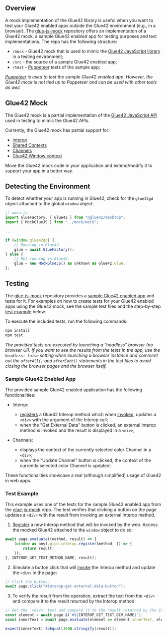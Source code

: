## Overview 

A mock implementation of the Glue42 library is useful when you want to test your Glue42 enabled apps outside the Glue42 environment (e.g., in a browser). The [glue-js-mock](https://github.com/Tick42/glue-js-mock) repository offers an implementation of a Glue42 mock, a sample Glue42 enabled app for testing purposes and test implementations. The repo has the following structure:

- `/mock` - Glue42 mock that is used to mimic the [Glue42 JavaScript library](../../../reference/glue/latest/glue/index.html) in a testing environment;
- `/src` - the source of a sample Glue42 enabled app;
- `/test` - [Puppeteer](https://developers.google.com/web/tools/puppeteer) tests of the sample app;

*[Puppeteer](https://developers.google.com/web/tools/puppeteer) is used to test the sample Glue42 enabled app. However, the Glue42 mock is not tied up to Puppeteer and can be used with other tools as well.*

## Glue42 Mock

The Glue42 mock is a partial implementation of the [Glue42 JavaScript API](../../../reference/glue/latest/glue/index.html) used in testing to mimic the Glue42 APIs.

Currently, the Glue42 mock has partial support for:

- [Interop](../../../glue42-concepts/data-sharing-between-apps/interop/javascript/index.html)
- [Shared Contexts](../../../glue42-concepts/data-sharing-between-apps/shared-contexts/javascript/index.html)
- [Channels](../../../glue42-concepts/data-sharing-between-apps/channels/javascript/index.html)
- [Glue42 Window context](../../../glue42-concepts/windows/window-management/javascript/index.html#context)

Move the Glue42 mock code in your application and extend/modify it to support your app in a better way.

## Detecting the Environment

To detect whether your app is running in Glue42, check for the `glue42gd` object attached to the global `window` object:

```javascript
// main.ts
import GlueFactory, { Glue42 } from "@glue42/desktop";
import { MockGlueJS } from "../mock/mock";

...

if (window.glue42gd) {
    // Running in Glue42.
    glue = await GlueFactory();
} else {
    // Not running in Glue42.
    glue = new MockGlueJS() as unknown as Glue42.Glue;
};
```

## Testing

The [glue-js-mock](https://github.com/Tick42/glue-js-mock) repository provides a [sample Glue42 enabled app](#testing-sample_glue42_enabled_app) and tests for it. For examples on how to create tests for your Glue42 enabled apps using the Glue42 mock, see the sample test files and the step-by-step [test example](#testing-test_example) below.

To execute the included tests, run the following commands:

```cmd
npm install
npm test
```

*The provided tests are executed by launching a "headless" browser (no browser UI). If you want to see the results from the tests in the app, use the `headless: false` setting when launching a browser instance and comment out the `afterAll()` and `afterEach()` statements in the test files to avoid closing the browser pages and the browser itself.*

### Sample Glue42 Enabled App

The provided sample Glue42 enabled application has the following functionalities:

- Interop:
    - [registers](../../../glue42-concepts/data-sharing-between-apps/interop/javascript/index.html#method_registration) a Glue42 Interop method which when [invoked](../../../glue42-concepts/data-sharing-between-apps/interop/javascript/index.html#method_invocation), updates a `<div>` with the argument of the Interop call;
    - when the "Get External Data" button is clicked, an external Interop method is invoked and the result is displayed in a `<div>`;

- Channels:
    - displays the context of the currently selected color Channel in a `<div>`;
    - when the "Update Channel" button is clicked, the context of the currently selected color Channel is updated;

These functionalities showcase a real (although simplified) usage of Glue42 in web apps.

### Test Example

This example uses one of the tests for the sample Glue42 enabled app from the [glue-js-mock](https://github.com/Tick42/glue-js-mock) repo. The test verifies that clicking a button on the page updates a `<div>` with the result from invoking an external Interop method.

1. [Register](../../../glue42-concepts/data-sharing-between-apps/interop/javascript/index.html#method_registration) a new Interop method that will be invoked by the web. Access the mocked Glue42 attached to the `window` object to do so:

```javascript
await page.evaluate((method, result) => {
    (window as any).glue.interop.register(method, () => {
        return result;
    });
}, INTEROP_GET_TEXT_METHOD_NAME, result);
```

2. Simulate a button click that will [invoke](../../../glue42-concepts/data-sharing-between-apps/interop/javascript/index.html#method_invocation) the Interop method and update the `<div>` in the page:

```javascript
// Click the button.
await page.click("#interop-get-external-data-button");
```

3. To verify the result from the operation, extract the text from the `<div>` and compare it to the result returned by the Interop method:

```javascript
// Get the `<div>` text and compare it to the result returned by the Interop method.
const element = await page.$(`#${INTEROP_GET_TEXT_DIV_NAME}`);
const innerText = await page.evaluate(element => element.innerText, element);

expect(innerText).toEqual(JSON.stringify(result));
``` 
